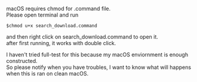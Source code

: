 macOS requires chmod for .command file.   
Please open terminal and run   
``` shell
$chmod u+x search_download.command
```
and then right click on search_download.command to open it.  
after first running, it works with double click.  

I haven't tried full-test for this because my macOS enviornment is enough constructed.  
So please notify when you have troubles, I want to know what will happens when this is ran on clean macOS.